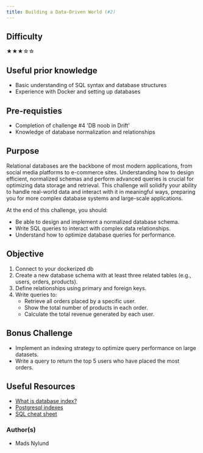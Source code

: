 ```yaml
---
title: Building a Data-Driven World (#2)
---
```


## Difficulty

&#9733;&#9733;&#9733;&#9734;&#9734;

## Useful prior knowledge

- Basic understanding of SQL syntax and database structures
- Experience with Docker and setting up databases

## Pre-requisties

- Completion of challenge #4 'DB noob in Drift'
- Knowledge of database normalization and relationships

## Purpose

Relational databases are the backbone of most modern applications, from social media platforms to e-commerce sites. Understanding how to design efficient, normalized schemas and perform advanced queries is crucial for optimizing data storage and retrieval. This challenge will solidify your ability to handle real-world data and interact with it in meaningful ways, preparing you for more complex database systems and large-scale applications.

At the end of this challenge, you should:

- Be able to design and implement a normalized database schema.
- Write SQL queries to interact with complex data relationships.
- Understand how to optimize database queries for performance.

## Objective

1. Connect to your dockerized db
2. Create a new database schema with at least three related tables (e.g., users, orders, products).
3. Define relationships using primary and foreign keys.
4. Write queries to:
   - Retrieve all orders placed by a specific user.
   - Show the total number of products in each order.
   - Calculate the total revenue generated by each user.

## Bonus Challenge

- Implement an indexing strategy to optimize query performance on large datasets.
- Write a query to return the top 5 users who have placed the most orders.

## Useful Resources

- [What is database index?](https://en.wikipedia.org/wiki/Database_index)
- [Postgresql indexes](https://www.postgresql.org/docs/current/indexes.html)
- [SQL cheat sheet](https://www.sqltutorial.org/sql-cheat-sheet/)

### Author(s)

- Mads Nylund
